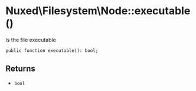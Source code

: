 # Nuxed\\Filesystem\\Node::executable()




Is the file executable




``` Hack
public function executable(): bool;
```




## Returns




+ ` bool `